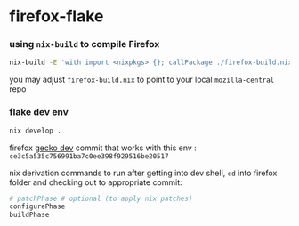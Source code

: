 # firefox-flake

### using `nix-build` to compile Firefox

```sh
nix-build -E 'with import <nixpkgs> {}; callPackage ./firefox-build.nix {}'
```

you may adjust `firefox-build.nix` to point to your local `mozilla-central` repo


### flake dev env

```sh
nix develop .

```

firefox [gecko dev](https://github.com/mozilla/gecko-dev/) commit that works with this env : `ce3c5a535c756991ba7c0ee398f929516be20517`

nix derivation commands to run after getting into dev shell,  `cd` into firefox folder and checking out to appropriate commit:

```sh
# patchPhase # optional (to apply nix patches)
configurePhase
buildPhase
```

